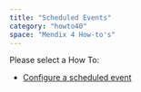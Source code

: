 ```yaml
---
title: "Scheduled Events"
category: "howto40"
space: "Mendix 4 How-to's"
---
```

Please select a How To:

*   [Configure a scheduled event](configure-a-scheduled-event)